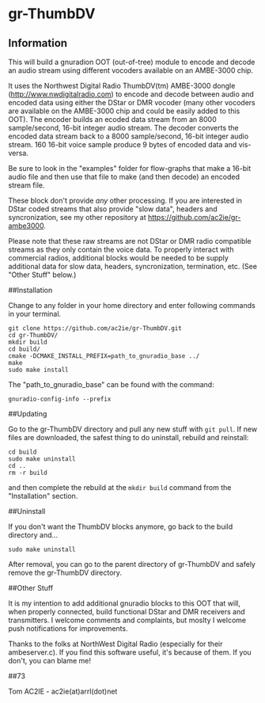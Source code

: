 gr-ThumbDV
===========
## Information

This will build a gnuradion OOT (out-of-tree) module to encode and decode an audio stream using different vocoders available on an AMBE-3000 chip.

It uses the Northwest Digital Radio ThumbDV(tm) AMBE-3000 dongle (http://www.nwdigitalradio.com) to encode and decode between audio and encoded data using either the DStar or DMR vocoder (many other vocoders are available on the AMBE-3000 chip and could be easily added to this OOT). The encoder builds an ecoded data stream from an 8000 sample/second, 16-bit integer audio stream. The decoder converts the encoded data stream back to a 8000 sample/second, 16-bit integer audio stream. 160 16-bit voice sample produce 9 bytes of encoded data and vis-versa.

Be sure to look in the "examples" folder for flow-graphs that make a 16-bit audio file and then use that file to make (and then decode) an encoded stream file.

These block don't provide *any* other processing. If you are interested in DStar coded streams that also provide "slow data", headers and syncronization, see my other repository at https://github.com/ac2ie/gr-ambe3000.

Please note that these raw streams are not DStar or DMR radio compatible streams as they only contain the voice data. To properly interact with commercial radios, additional blocks would be needed to be supply additional data for slow data,
headers, syncronization, termination, etc. (See "Other Stuff" below.)

##Installation

Change to any folder in your home directory and enter following commands in your terminal.
```
git clone https://github.com/ac2ie/gr-ThumbDV.git
cd gr-ThumbDV/ 
mkdir build
cd build/
cmake -DCMAKE_INSTALL_PREFIX=path_to_gnuradio_base ../
make
sudo make install
```
The "path_to_gnuradio_base" can be found with the command:
```
gnuradio-config-info --prefix
```

##Updating

Go to the gr-ThumbDV directory and pull any new stuff with `git pull`. If new files are downloaded, the safest thing to do uninstall, rebuild and reinstall:
```
cd build
sudo make uninstall
cd ..
rm -r build
```
and then complete the rebuild at the `mkdir build` command from the "Installation" section.

##Uninstall

If you don't want the ThumbDV blocks anymore, go back to the build directory and...
```
sudo make uninstall
```
After removal, you can go to the parent directory of gr-ThumbDV and safely remove the gr-ThumbDV directory.

##Other Stuff

It is my intention to add additional gnuradio blocks to this OOT that will, when properly connected, build functional DStar and DMR receivers and transmitters. I welcome comments and complaints, but moslty I welcome push notifications for improvements.

Thanks to the folks at NorthWest Digital Radio (especially for their ambeserver.c). If you find this software useful, it's because of them. If you don't, you can blame me!

##73

Tom AC2IE - ac2ie(at)arrl(dot)net
